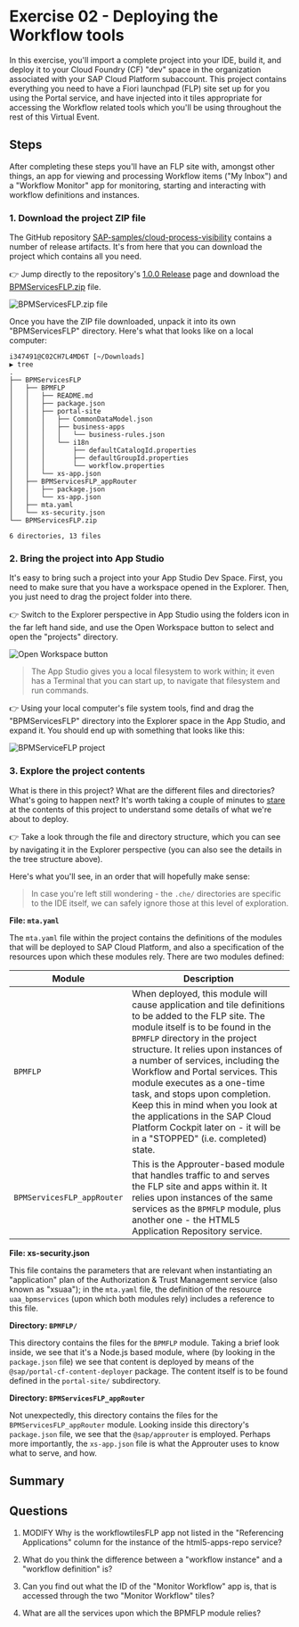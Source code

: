 # Exercise 02 - Deploying the Workflow tools

In this exercise, you'll import a complete project into your IDE, build it, and deploy it to your Cloud Foundry (CF) "dev" space in the organization associated with your SAP Cloud Platform subaccount. This project contains everything you need to have a Fiori launchpad (FLP) site set up for you using the Portal service, and have injected into it tiles appropriate for accessing the Workflow related tools which you'll be using throughout the rest of this Virtual Event.


## Steps

After completing these steps you'll have an FLP site with, amongst other things, an app for viewing and processing Workflow items ("My Inbox") and a "Workflow Monitor" app for monitoring, starting and interacting with workflow definitions and instances.


### 1. Download the project ZIP file

The GitHub repository [SAP-samples/cloud-process-visibility](https://github.com/SAP-samples/cloud-process-visibility) contains a number of release artifacts. It's from here that you can download the project which contains all you need.

:point_right: Jump directly to the repository's [1.0.0 Release](https://github.com/SAP-samples/cloud-process-visibility/releases/tag/1.0.0) page and download the [BPMServicesFLP.zip](https://github.com/SAP-samples/cloud-process-visibility/releases/download/1.0.0/BPMServicesFLP.zip) file.

![BPMServicesFLP.zip file](bpmservicesflpzip.png)

Once you have the ZIP file downloaded, unpack it into its own "BPMServicesFLP" directory. Here's what that looks like on a local computer:

```
i347491@C02CH7L4MD6T [~/Downloads]
▶ tree
.
├── BPMServicesFLP
│   ├── BPMFLP
│   │   ├── README.md
│   │   ├── package.json
│   │   ├── portal-site
│   │   │   ├── CommonDataModel.json
│   │   │   ├── business-apps
│   │   │   │   └── business-rules.json
│   │   │   └── i18n
│   │   │       ├── defaultCatalogId.properties
│   │   │       ├── defaultGroupId.properties
│   │   │       └── workflow.properties
│   │   └── xs-app.json
│   ├── BPMServicesFLP_appRouter
│   │   ├── package.json
│   │   └── xs-app.json
│   ├── mta.yaml
│   └── xs-security.json
└── BPMServicesFLP.zip

6 directories, 13 files
```

### 2. Bring the project into App Studio

It's easy to bring such a project into your App Studio Dev Space. First, you need to make sure that you have a workspace opened in the Explorer. Then, you just need to drag the project folder into there.

:point_right: Switch to the Explorer perspective in App Studio using the folders icon in the far left hand side, and use the Open Workspace button to select and open the "projects" directory.

![Open Workspace button](openworkspace.png)

> The App Studio gives you a local filesystem to work within; it even has a Terminal that you can start up, to navigate that filesystem and run commands.

:point_right: Using your local computer's file system tools, find and drag the "BPMServicesFLP" directory into the Explorer space in the App Studio, and expand it. You should end up with something that looks like this:

![BPMServiceFLP project](bpmserviceflpproject.png)


### 3. Explore the project contents

What is there in this project? What are the different files and directories? What's going to happen next? It's worth taking a couple of minutes to [stare](https://langram.org/2017/02/19/the-beauty-of-recursion-and-list-machinery/#initialrecognition) at the contents of this project to understand some details of what we're about to deploy.

:point_right: Take a look through the file and directory structure, which you can see by navigating it in the Explorer perspective (you can also see the details in the tree structure above).

Here's what you'll see, in an order that will hopefully make sense:

> In case you're left still wondering - the `.che/` directories are specific to the IDE itself, we can safely ignore those at this level of exploration.

**File: `mta.yaml`**

The `mta.yaml` file within the project contains the definitions of the modules that will be deployed to SAP Cloud Platform, and also a specification of the resources upon which these modules rely. There are two modules defined:

|Module|Description|
|-|-|
|`BPMFLP`|When deployed, this module will cause application and tile definitions to be added to the FLP site. The module itself is to be found in the `BPMFLP` directory in the project structure. It relies upon instances of a number of services, including the Workflow and Portal services. This module executes as a one-time task, and stops upon completion. Keep this in mind when you look at the applications in the SAP Cloud Platform Cockpit later on - it will be in a "STOPPED" (i.e. completed) state.
|`BPMServicesFLP_appRouter`|This is the Approuter-based module that handles traffic to and serves the FLP site and apps within it. It relies upon instances of the same services as the `BPMFLP` module, plus another one - the HTML5 Application Repository service.|

**File: xs-security.json**

This file contains the parameters that are relevant when instantiating an "application" plan of the Authorization & Trust Management service (also known as "xsuaa"); in the `mta.yaml` file, the definition of the resource `uaa_bpmservices` (upon which both modules rely) includes a reference to this file.

**Directory: `BPMFLP/`**

This directory contains the files for the `BPMFLP` module. Taking a brief look inside, we see that it's a Node.js based module, where (by looking in the `package.json` file) we see that content is deployed by means of the `@sap/portal-cf-content-deployer` package. The content itself is to be found defined in the `portal-site/` subdirectory.

**Directory: `BPMServicesFLP_appRouter`**

Not unexpectedly, this directory contains the files for the `BPMServicesFLP_appRouter` module. Looking inside this directory's `package.json` file, we see that the `@sap/approuter` is employed. Perhaps more importantly, the `xs-app.json` file is what the Approuter uses to know what to serve, and how.





## Summary


## Questions

1. MODIFY Why is the workflowtilesFLP app not listed in the "Referencing Applications" column for the instance of the html5-apps-repo service?

2. What do you think the difference between a "workflow instance" and a "workflow definition" is?

3. Can you find out what the ID of the "Monitor Workflow" app is, that is accessed through the two "Monitor Workflow" tiles?

4. What are all the services upon which the BPMFLP module relies?
